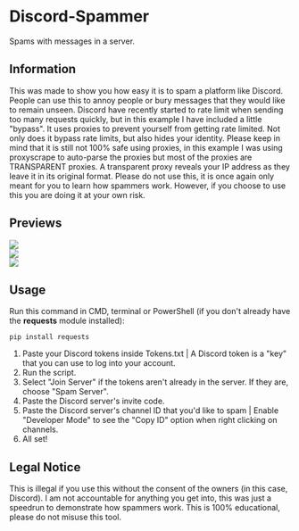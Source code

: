 # Discord-Spammer
Spams with messages in a server.

## Information
This was made to show you how easy it is to spam a platform like Discord. People can use this to annoy people or bury messages that they would like to remain unseen. Discord have recently started to rate limit when sending too many requests quickly, but in this example I have included a little "bypass". It uses proxies to prevent yourself from getting rate limited. Not only does it bypass rate limits, but also hides your identity. Please keep in mind that it is still not 100% safe using proxies, in this example I was using proxyscrape to auto-parse the proxies but most of the proxies are TRANSPARENT proxies. A transparent proxy reveals your IP address as they leave it in its original format. Please do not use this, it is once again only meant for you to learn how spammers work. However, if you choose to use this you are doing it at your own risk.

## Previews
![](https://i.imgur.com/G32eNdk.png)<br/>
![](https://i.imgur.com/0b6qDYW.png)<br/>
![](https://i.imgur.com/l1RfmCh.png)

## Usage
Run this command in CMD, terminal or PowerShell (if you don't already have the **requests** module installed):
```
pip install requests
```
1. Paste your Discord tokens inside Tokens.txt | A Discord token is a "key" that you can use to log into your account.
2. Run the script.
3. Select "Join Server" if the tokens aren't already in the server. If they are, choose "Spam Server".
4. Paste the Discord server's invite code.
5. Paste the Discord server's channel ID that you'd like to spam | Enable "Developer Mode" to see the "Copy ID" option when right clicking on channels.
6. All set!

## Legal Notice
This is illegal if you use this without the consent of the owners (in this case, Discord). I am not accountable for anything you get into, this was just a speedrun to demonstrate how spammers work. This is 100% educational, please do not misuse this tool.
